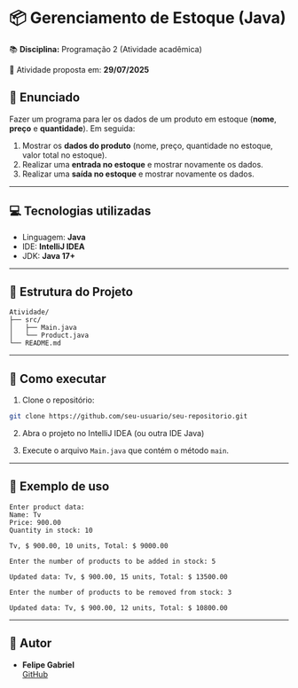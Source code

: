# 📦 Gerenciamento de Estoque (Java)

📚 **Disciplina:** Programação 2 (Atividade acadêmica)

📅 Atividade proposta em: **29/07/2025**

## 📝 Enunciado

Fazer um programa para ler os dados de um produto em estoque (**nome**, **preço** e **quantidade**). Em seguida:

1. Mostrar os **dados do produto** (nome, preço, quantidade no estoque, valor total no estoque).
2. Realizar uma **entrada no estoque** e mostrar novamente os dados.
3. Realizar uma **saída no estoque** e mostrar novamente os dados.

---

## 💻 Tecnologias utilizadas

- Linguagem: **Java**
- IDE: **IntelliJ IDEA**
- JDK: **Java 17+**

---

## 📁 Estrutura do Projeto

```
Atividade/
├── src/
│   ├── Main.java
│   └── Product.java
└── README.md
```

---

## 🚀 Como executar

1. Clone o repositório:
```bash
git clone https://github.com/seu-usuario/seu-repositorio.git
```

2. Abra o projeto no IntelliJ IDEA (ou outra IDE Java)

3. Execute o arquivo `Main.java` que contém o método `main`.

---

## 📌 Exemplo de uso

```
Enter product data:
Name: Tv
Price: 900.00
Quantity in stock: 10

Tv, $ 900.00, 10 units, Total: $ 9000.00

Enter the number of products to be added in stock: 5

Updated data: Tv, $ 900.00, 15 units, Total: $ 13500.00

Enter the number of products to be removed from stock: 3

Updated data: Tv, $ 900.00, 12 units, Total: $ 10800.00
```

---

## 👤 Autor

- **Felipe Gabriel**  
  [GitHub](https://github.com/22felipe)
